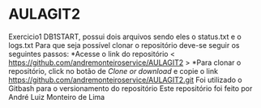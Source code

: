 # AULAGIT2
Exercicio1 DB1START, possui dois arquivos sendo eles o status.txt e o logs.txt
Para que seja possível clonar o repositório deve-se seguir os seguintes passos:
*Acesse o link do repositório < https://github.com/andremonteiroservice/AULAGIT2 >
*Para clonar o repositório, click no botão de *Clone or download* e copie o link <https://github.com/andremonteiroservice/AULAGIT2.git>
Foi utilizado o Gitbash para o versionamento do repositório
Este repositório foi feito por André Luiz Monteiro de Lima

